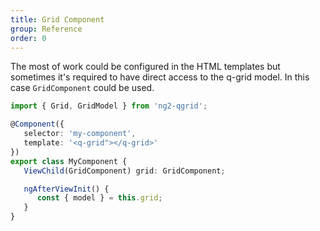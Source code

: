 ```yaml
---
title: Grid Component
group: Reference
order: 0
---
```


The most of work could be configured in the HTML templates but sometimes it's required to have direct access to the q-grid model. In this case `GridComponent` could be used.

```typescript
import { Grid, GridModel } from 'ng2-qgrid';

@Component({
   selector: 'my-component',
   template: '<q-grid"></q-grid>'
})
export class MyComponent {
   ViewChild(GridComponent) grid: GridComponent;

   ngAfterViewInit() {
      const { model } = this.grid;
   }
}
```
